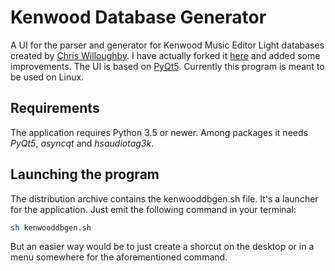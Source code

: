 # Kenwood Database Generator

A UI for the parser and generator for Kenwood Music Editor Light databases created by [Chris Willoughby](https://github.com/chrrrisw).
I have actually forked it [here](https://github.com/vsvyatski/kmel_db) and added some improvements.
The UI is based on [PyQt5](https://www.riverbankcomputing.com/software/pyqt/intro). Currently this program is meant to
be used on Linux.

## Requirements
The application requires Python 3.5 or newer. Among packages it needs *PyQt5*, *asyncqt* and *hsaudiotag3k*.

## Launching the program
The distribution archive contains the kenwooddbgen.sh file. It's a launcher for the application. Just emit the following command in your terminal:
```bash
sh kenwooddbgen.sh
```
But an easier way would be to just create a shorcut on the desktop or in a menu somewhere for the aforementioned command.
